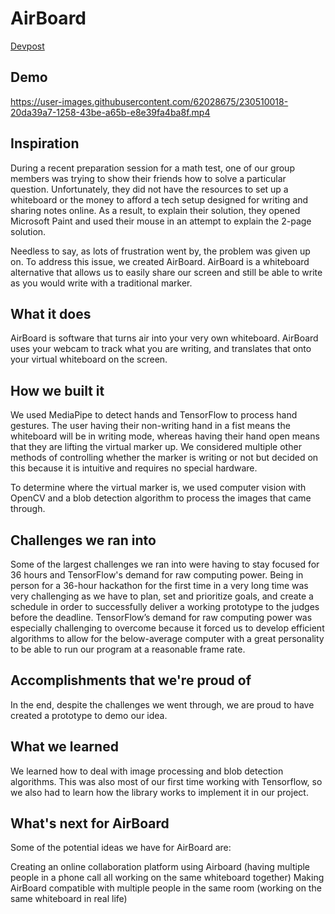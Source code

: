 # AirBoard
[Devpost](https://devpost.com/software/airboard-n0mibh)

## Demo


https://user-images.githubusercontent.com/62028675/230510018-20da39a7-1258-43be-a65b-e8e39fa4ba8f.mp4



## Inspiration
During a recent preparation session for a math test, one of our group members was trying to show their friends how to solve a particular question. Unfortunately, they did not have the resources to set up a whiteboard or the money to afford a tech setup designed for writing and sharing notes online. As a result, to explain their solution, they opened Microsoft Paint and used their mouse in an attempt to explain the 2-page solution.

Needless to say, as lots of frustration went by, the problem was given up on. To address this issue, we created AirBoard. AirBoard is a whiteboard alternative that allows us to easily share our screen and still be able to write as you would write with a traditional marker.

## What it does
AirBoard is software that turns air into your very own whiteboard. AirBoard uses your webcam to track what you are writing, and translates that onto your virtual whiteboard on the screen.

## How we built it
We used MediaPipe to detect hands and TensorFlow to process hand gestures. The user having their non-writing hand in a fist means the whiteboard will be in writing mode, whereas having their hand open means that they are lifting the virtual marker up. We considered multiple other methods of controlling whether the marker is writing or not but decided on this because it is intuitive and requires no special hardware.

To determine where the virtual marker is, we used computer vision with OpenCV and a blob detection algorithm to process the images that came through.

## Challenges we ran into
Some of the largest challenges we ran into were having to stay focused for 36 hours and TensorFlow's demand for raw computing power. Being in person for a 36-hour hackathon for the first time in a very long time was very challenging as we have to plan, set and prioritize goals, and create a schedule in order to successfully deliver a working prototype to the judges before the deadline. TensorFlow’s demand for raw computing power was especially challenging to overcome because it forced us to develop efficient algorithms to allow for the below-average computer with a great personality to be able to run our program at a reasonable frame rate.

## Accomplishments that we're proud of
In the end, despite the challenges we went through, we are proud to have created a prototype to demo our idea.

## What we learned
We learned how to deal with image processing and blob detection algorithms. This was also most of our first time working with Tensorflow, so we also had to learn how the library works to implement it in our project.

## What's next for AirBoard
Some of the potential ideas we have for AirBoard are:

Creating an online collaboration platform using Airboard (having multiple people in a phone call all working on the same whiteboard together)
Making AirBoard compatible with multiple people in the same room (working on the same whiteboard in real life)
